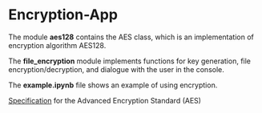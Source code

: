 # Encryption-App

The module **aes128** contains the AES class, which is an implementation of encryption algorithm AES128.

The **file_encryption** module implements functions for key generation, file encryption/decryption, and dialogue with the user in the console.

The **example.ipynb** file shows an example of using encryption.

[Specification](https://nvlpubs.nist.gov/nistpubs/fips/nist.fips.197.pdf) for the Advanced Encryption Standard (AES)
